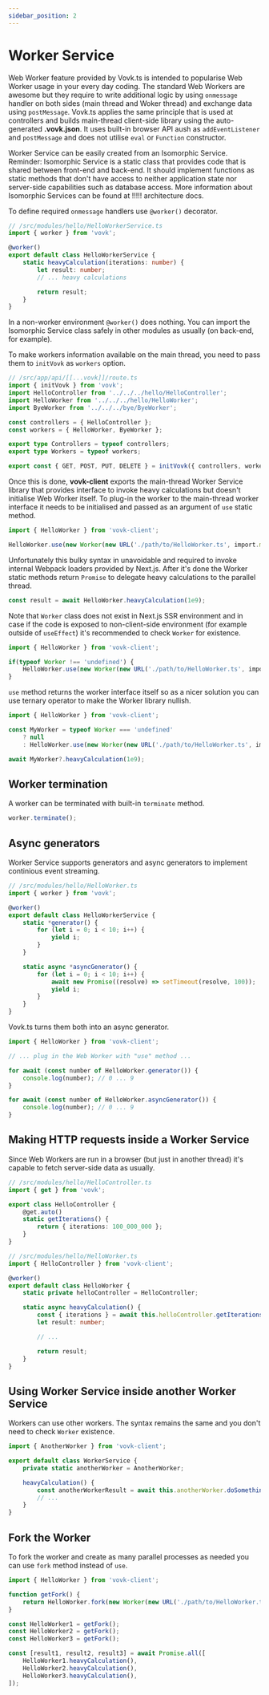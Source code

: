 ```yaml
---
sidebar_position: 2
---
```


# Worker Service

Web Worker feature provided by Vovk.ts is intended to popularise Web Worker usage in your every day coding. The standard Web Workers are awesome but they require to write additional logic by using `onmessage` handler on both sides (main thread and Woker thread) and exchange data using `postMessage`. Vovk.ts applies the same principle that is used at controllers and builds main-thread client-side library using the auto-generated **.vovk.json**. It uses built-in browser API aush as `addEventListener` and `postMessage` and does not utilise `eval` or `Function` constructor.

Worker Service can be easily created from an Isomorphic Service. Reminder: Isomorphic Service is a static class that provides code that is shared between front-end and back-end. It should implement functions as static methods that don't have access to neither application state nor server-side capabilities such as database access. More information about Isomorphic Services can be found at !!!!! architecture docs.

To define required `onmessage` handlers use `@worker()` decorator.

```ts
// /src/modules/hello/HelloWorkerService.ts
import { worker } from 'vovk';

@worker()
export default class HelloWorkerService {
    static heavyCalculation(iterations: number) {
        let result: number;
        // ... heavy calculations

        return result;
    }
}
```

In a non-worker environment `@worker()` does nothing. You can import the Isomorphic Service class safely in other modules as usually (on back-end, for example).

To make workers information available on the main thread, you need to pass them to
`initVovk` as `workers` option.


```ts
// /src/app/api/[[...vovk]]/route.ts
import { initVovk } from 'vovk';
import HelloController from '../../../hello/HelloController';
import HelloWorker from '../../../hello/HelloWorker';
import ByeWorker from '../../../bye/ByeWorker';

const controllers = { HelloController };
const workers = { HelloWorker, ByeWorker };

export type Controllers = typeof controllers;
export type Workers = typeof workers;

export const { GET, POST, PUT, DELETE } = initVovk({ controllers, workers });
```


Once this is done, **vovk-client** exports the main-thread Worker Service library that provides interface to invoke heavy calculations but doesn't initialise Web Worker itself. To plug-in the worker to the main-thread worker interface it needs to be initialised and passed as an argument of `use` static method.

```ts
import { HelloWorker } from 'vovk-client';

HelloWorker.use(new Worker(new URL('./path/to/HelloWorker.ts', import.meta.url)));
```

Unfortunately this bulky syntax in unavoidable and required to invoke internal Webpack loaders provided by Next.js. After it's done the Worker static methods return `Promise` to delegate heavy calculations to the parallel thread.

```ts
const result = await HelloWorker.heavyCalculation(1e9);
```

Note that `Worker` class does not exist in Next.js SSR environment and in case if the code is exposed to non-client-side environment (for example outside of `useEffect`) it's recommended to check `Worker` for existence.

```ts
import { HelloWorker } from 'vovk-client';

if(typeof Worker !== 'undefined') {
    HelloWorker.use(new Worker(new URL('./path/to/HelloWorker.ts', import.meta.url)));
}
```

`use` method returns the worker interface itself so as a nicer solution you can use ternary operator to make the Worker library nullish.

```ts
import { HelloWorker } from 'vovk-client';

const MyWorker = typeof Worker === 'undefined' 
    ? null 
    : HelloWorker.use(new Worker(new URL('./path/to/HelloWorker.ts', import.meta.url)));

await MyWorker?.heavyCalculation(1e9);
```

## Worker termination

A worker can be terminated with built-in `terminate` method.

```ts
worker.terminate();
```

## Async generators

Worker Service supports generators and async generators to implement continious event streaming. 

```ts
// /src/modules/hello/HelloWorker.ts
import { worker } from 'vovk';

@worker()
export default class HelloWorkerService {
    static *generator() {
        for (let i = 0; i < 10; i++) {
            yield i;
        }
    }

    static async *asyncGenerator() {
        for (let i = 0; i < 10; i++) {
            await new Promise((resolve) => setTimeout(resolve, 100));
            yield i;
        }
    }
}
```

Vovk.ts turns them both into an async generator.

```ts
import { HelloWorker } from 'vovk-client';

// ... plug in the Web Worker with "use" method ...

for await (const number of HelloWorker.generator()) {
    console.log(number); // 0 ... 9
}

for await (const number of HelloWorker.asyncGenerator()) {
    console.log(number); // 0 ... 9
}
```

## Making HTTP requests inside a Worker Service

Since Web Workers are run in a browser (but just in another thread) it's capable to fetch server-side data as usually.

```ts
// /src/modules/hello/HelloController.ts
import { get } from 'vovk';

export class HelloController {
    @get.auto()
    static getIterations() {
        return { iterations: 100_000_000 };
    }
}
```

```ts
// /src/modules/hello/HelloWorker.ts
import { HelloController } from 'vovk-client';

@worker()
export default class HelloWorker {
    static private helloController = HelloController;

    static async heavyCalculation() {
        const { iterations } = await this.helloController.getIterations();
        let result: number;

        // ...

        return result;
    }
}
```

## Using Worker Service inside another Worker Service

Workers can use other workers. The syntax remains the same and you don't need to check `Worker` existence.

```ts
import { AnotherWorker } from 'vovk-client';

export default class WorkerService {
    private static anotherWorker = AnotherWorker;

    heavyCalculation() {
        const anotherWorkerResult = await this.anotherWorker.doSomethingHeavy();
        // ...
    }
}
```

## Fork the Worker

To fork the worker and create as many parallel processes as needed you can use `fork` method instead of `use`.

```ts
import { HelloWorker } from 'vovk-client';

function getFork() {
    return HelloWorker.fork(new Worker(new URL('./path/to/HelloWorker.ts', import.meta.url)));
}

const HelloWorker1 = getFork();
const HelloWorker2 = getFork();
const HelloWorker3 = getFork();

const [result1, result2, result3] = await Promise.all([
    HelloWorker1.heavyCalculation(),
    HelloWorker2.heavyCalculation(),
    HelloWorker3.heavyCalculation(),
]);
```


